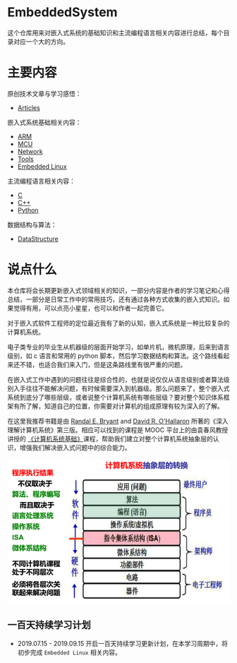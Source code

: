 # EmbeddedSystem

这个仓库用来对嵌入式系统的基础知识和主流编程语言相关内容进行总结，每个目录对应一个大的方向。

# 主要内容

原创技术文章与学习感悟：

- [Articles](Articles/)

嵌入式系统基础相关内容：

- [ARM](Arm/)
- [MCU](MCU/) 
- [Network](Network/)
- [Tools](Tools/) 
- [Embedded Linux](Linux/)

主流编程语言相关内容：

- [C](C/)
- [C++](C++/)
- [Python](Python/)

数据结构与算法：

- [DataStructure](DataStructure/)

# 说点什么

本仓库将会长期更新嵌入式领域相关的知识，一部分内容是作者的学习笔记和心得总结，一部分是日常工作中的常用技巧，还有通过各种方式收集的嵌入式知识。如果觉得有用，可以点亮小星星，也可以和作者一起完善它。

对于嵌入式软件工程师的定位最近我有了新的认知，嵌入式系统是一种比较复杂的计算机系统。

电子类专业的毕业生从机器级的层面开始学习，如单片机，微机原理，后来到语言级别，如 c 语言和常用的 python 脚本，然后学习数据结构和算法。这个路线看起来还不错，也适合我们来入门，但是这条路线里有很严重的问题。

在嵌入式工作中遇到的问题往往是综合性的，也就是说仅仅从语言级别或者算法级别入手往往不能解决问题，有时候需要深入到机器级。那么问题来了，整个嵌入式系统到底分了哪些层级，或者说整个计算机系统有哪些层级？要对整个知识体系框架有所了解，知道自己的位置，你需要对计算机的组成原理有较为深入的了解。

在这里我推荐书籍是由 [Randal E. Bryant](http://www.cs.cmu.edu/~bryant) and [David R. O'Hallaron](http://www.cs.cmu.edu/~droh) 所著的《深入理解计算机系统》第三版。相应可以找到的课程是 MOOC 平台上的由袁春风教授讲授的 [《计算机系统基础》](https://www.icourse163.org/course/NJU-1001625001)课程，帮助我们建立对整个计算机系统抽象层的认识，增强我们解决嵌入式问题中的综合能力。

![1538010353621](assets/1538010353621.png)

## 一百天持续学习计划

- 2019.07.15 - 2019.09.15
开启一百天持续学习更新计划，在本学习周期中，将初步完成 `Embedded Linux`  相关内容。